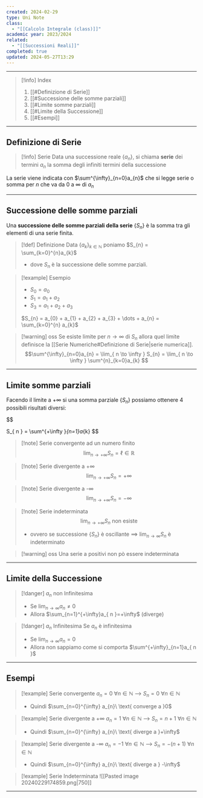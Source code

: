 ```yaml
---
created: 2024-02-29
type: Uni Note
class:
  - "[[Calcolo Integrale (class)]]"
academic year: 2023/2024
related:
  - "[[Successioni Reali]]"
completed: true
updated: 2024-05-27T13:29
---
```

---

>[!info] Index
>1. [[#Definizione di Serie]]
>2. [[#Successione delle somme parziali]]
>3. [[#Limite somme parziali]]
>4. [[#Limite della Successione]]
>5. [[#Esempi]]

---
## Definizione di Serie

>[!info] Serie
>Data una successione reale $\{a_{n}\}$, si chiama **serie** dei termini $a_{n}$ la somma degli infiniti termini della successione

La serie viene indicata con $\sum^{\infty}_{n=0}a_{n}$ che si legge serie o somma per $n$ che va da $0$ a $\infty$ di $a_{n}$ 

---
## Successione delle somme parziali 

Una **successione delle somme parziali della serie** $\{ S_{n} \}$ è la somma tra gli elementi di una serie finita.

>[!def] Definizione
>Data $\{ a_{k} \}_{k\in \mathbb{N}}$ poniamo $S_{n} = \sum_{k=0}^{n}a_{k}$
>-  dove $S_{n}$ è la successione delle somme parziali.

>[!example] Esempio
>- $S_{0} = a_{0}$
>- $S_{1} = a_{1} + a_{2}$
>- $S_{3} = a_{1} + a_{2} + a_{3}$
>
> $S_{n} = a_{0} + a_{1} + a_{2} + a_{3} + \dots + a_{n} = \sum_{k=0}^{n} a_{k}$

>[!warning] oss
>Se esiste limite per $n\to \infty$ di  $S_{n}$ allora quel limite definisce la [[Serie Numeriche#Definizione di Serie|serie numerica]].
>$$\sum^{\infty}_{n=0}a_{n} = \lim_{ n \to \infty } S_{n} = \lim_{ n \to \infty } \sum^{n}_{k=0}a_{k} $$

---
## Limite somme parziali

Facendo il limite a $+\infty$ si una somma parziale $\{ S_{n} \}$ possiamo ottenere 4 possibili risultati diversi:

$$

S_{ n } = \sum^{+\infty }_{n=1}a_{k}
$$

>[!note] Serie convergente ad un numero finito
>$$ \lim_{ n \to +\infty } S_{n} = \ell \in\mathbb{R}$$

>[!note] Serie divergente a +∞
>$$ \lim_{ n \to +\infty } S_{n} = +\infty $$

>[!note] Serie divergente a -∞
>$$ \lim_{ n \to +\infty } S_{n} = -\infty $$

>[!note] Serie indeterminata
>$$ \lim_{ n \to +\infty } S_{n} \text{ non esiste}$$
>- ovvero se successione $\{ S_{n} \}$ è oscillante $\implies$ $\lim_{ n \to \infty }S_{n}$ è indeterminato

>[!warning] oss
> Una serie a positivi non pò essere indeterminata

---
## Limite della Successione

>[!danger] $a_{ n }$ non Infinitesima
>- Se $\lim_{ n \to \infty } a_{ n } \not =0$
>- Allora $\sum_{n=1}^{+\infty}a_{ n }=+\infty$ (diverge)

>[!danger] $a_{ n }$ Infinitesima
>Se $a_{ n }$ è infinitesima 
>- Se $\lim_{ n \to \infty } a_{ n } = 0$
>- Allora non sappiamo come si comporta $\sum^{+\infty}_{n=1}a_{ n }$

---
## Esempi

>[!example] Serie convergente
>$a_{n}=0\ \forall n\in\mathbb{N}$ --> $S_{n} = 0\ \forall n \in \mathbb{N }$      
>- Quindi $\sum_{n=0}^{\infty} a_{n}\ \text{ converge a }0$ 

>[!example] Serie divergente a +∞
>$a_{n}=1\ \forall n\in\mathbb{N}$ --> $S_{n} = n+1\ \forall n \in \mathbb{N }$      
>- Quindi $\sum_{n=0}^{\infty} a_{n}\ \text{ diverge a }+\infty$ 

>[!example] Serie divergente a -∞
>$a_{n}=-1\ \forall n\in\mathbb{N}$ --> $S_{n} = -(n+1)\ \forall n \in \mathbb{N}$      
>- Quindi $\sum_{n=0}^{\infty} a_{n}\ \text{ diverge a } -\infty$ 

>[!example] Serie Indeterminata
>![[Pasted image 20240229174859.png|750]]
---

